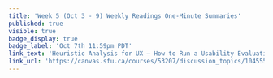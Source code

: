 ```yaml
---
title: 'Week 5 (Oct 3 - 9) Weekly Readings One-Minute Summaries'
published: true
visible: true
badge_display: true
badge_label: 'Oct 7th 11:59pm PDT'
link_text: 'Heuristic Analysis for UX – How to Run a Usability Evaluation'
link_url: 'https://canvas.sfu.ca/courses/53207/discussion_topics/1045558'
---
```

